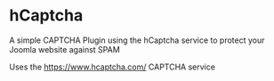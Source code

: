 # hCaptcha
A simple CAPTCHA Plugin using the hCaptcha service to protect your Joomla website against SPAM

Uses the https://www.hcaptcha.com/ CAPTCHA service
